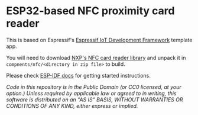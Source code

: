 ESP32-based NFC proximity card reader
=====================================

This is based on Espressif's [Espressif IoT Development Framework](https://github.com/espressif/esp-idf) template app.

You will need to download [NXP's NFC card reader library](https://www.nxp.com/products/identification-and-security/nfc/nfc-reader-ics/nfc-reader-library-software-support-for-nfc-frontend-solutions:NFC-READER-LIBRARY) and unpack it in `compnents/nfc/<directory in zip file>` to build.

Please check [ESP-IDF docs](https://docs.espressif.com/projects/esp-idf/en/latest/get-started/index.html) for getting started instructions.

*Code in this repository is in the Public Domain (or CC0 licensed, at your option.)
Unless required by applicable law or agreed to in writing, this
software is distributed on an "AS IS" BASIS, WITHOUT WARRANTIES OR
CONDITIONS OF ANY KIND, either express or implied.*

